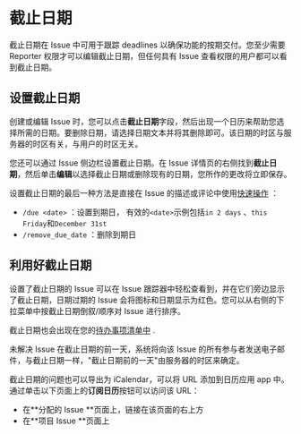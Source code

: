 # 截止日期[](#due-date "Permalink")

截止日期在 Issue 中可用于跟踪 deadlines 以确保功能的按期交付。您至少需要 Reporter 权限才可以编辑截止日期，但任何具有 Issue 查看权限的用户都可以看到截止日期。

## 设置截止日期[](#setting-a-due-date "Permalink")

创建或编辑 Issue 时，您可以点击**截止日期**字段，然后出现一个日历来帮助您选择所需的日期。要删除日期，请选择日期文本并将其删除即可。该日期的时区与服务器的时区有关，与用户的时区无关。

您还可以通过 Issue 侧边栏设置截止日期。在 Issue 详情页的右侧找到**截止日期**，然后单击**编辑**以选择截止日期或删除现有的日期，您所作的更改将立即保存。

设置截止日期的最后一种方法是直接在 Issue 的描述或评论中使用[快速操作](../quick_actions.html) ：

*   `/due <date>` ：设置到期日， 有效的`<date>`示例包括`in 2 days` 、`this Friday`和`December 31st` 
*   `/remove_due_date` ：删除到期日

## 利用好截止日期[](#making-use-of-due-dates "Permalink")

设置了截止日期的 Issue 可以在 Issue 跟踪器中轻松查看到，并在它们旁边显示了截止日期，日期过期的 Issue 会将图标和日期显示为红色。您可以从右侧的下拉菜单中按截止日期倒叙/顺序对 Issue 进行排序。

截止日期也会出现在您的[待办事项清单中](../../todos.html) .

未解决 Issue 在截止日期的前一天，系统将向该 Issue 的所有参与者发送电子邮件，与截止日期一样，"截止日期前的一天"由服务器的时区来确定。

截止日期的问题也可以导出为 iCalendar，可以将 URL 添加到日历应用 app 中。通过单击以下页面上的**订阅日历**按钮可以访问该 URL：

*   在**分配的 Issue **页面上，链接在该页面的右上方
*   在**项目 Issue **页面上
